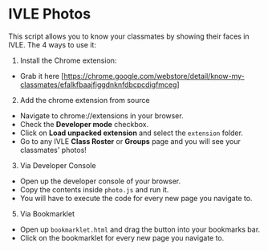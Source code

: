 IVLE Photos
=================

This script allows you to know your classmates by showing their faces in IVLE. The 4 ways to use it:

1. Install the Chrome extension:
  - Grab it here [https://chrome.google.com/webstore/detail/know-my-classmates/efalkfbaajfiggdnknfdbcpcdigfmceg]
2. Add the chrome extension from source
  - Navigate to chrome://extensions in your browser.
  - Check the **Developer mode** checkbox.
  - Click on **Load unpacked extension** and select the `extension` folder.
  - Go to any IVLE **Class Roster** or **Groups** page and you will see your classmates' photos!
3. Via Developer Console
  - Open up the developer console of your browser.
  - Copy the contents inside `photo.js` and run it.
  - You will have to execute the code for every new page you navigate to.
5. Via Bookmarklet
  - Open up `bookmarklet.html` and drag the button into your bookmarks bar.
  - Click on the bookmarklet for every new page you navigate to.
